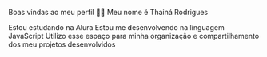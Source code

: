 Boas vindas ao meu perfil 💙💙
Meu nome é Thainá Rodrigues

Estou estudando na Alura
Estou me desenvolvendo na linguagem JavaScript
Utilizo esse espaço para minha organização e compartilhamento dos meu projetos desenvolvidos
